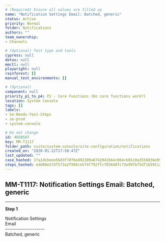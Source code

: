 ```yaml
---
# (Required) Ensure all values are filled up
name: "Notification Settings Email: Batched, generic"
status: Active
priority: Normal
folder: Notifications
authors: ""
team_ownership: 
- Channels

# (Optional) Test type and tools
cypress: null
detox: null
mmctl: null
playwright: null
rainforest: []
manual_test_environments: []

# (Optional)
component: null
priority_p1_to_p4: P2 - Core Functions (Do core functions work?)
location: System Console
tags: []
labels: 
- Se-Needs-Test-Steps
- se-prod
- system-console

# Do not change
id: 4058507
key: MM-T1117
folder_path: suite/system-console/site-configuration/notifications
created_on: "2020-01-22T17:58:47Z"
last_updated: ""
case_hashed: 1fa1dcbeee56d3f78f6e892389a8742941b64c064cb01c0a3550d36e95b2be1502c64ea7d432e5d321851637622aad7d
steps_hashed: edd80e57df573a2f984ce5f4f792ffcf83648fc73e99fbf5df1b5911a8c26809e496e37f4e27757e309bb3e0592b6296
---
```


## MM-T1117: Notification Settings Email: Batched, generic

---

**Step 1**

Notification Settings\
Email\
\--------------------\
Batched, generic
